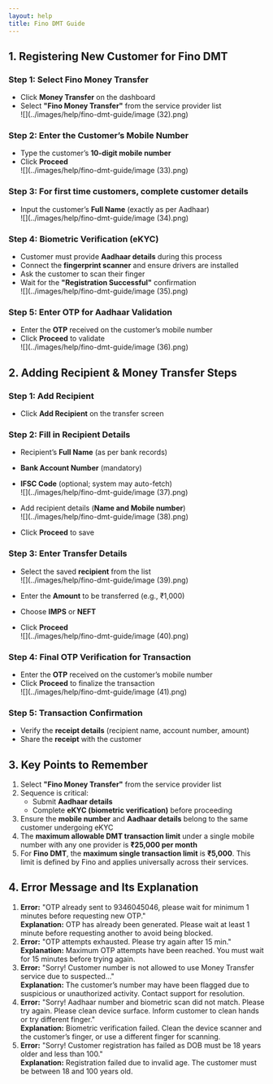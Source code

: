 ```yaml
---
layout: help
title: Fino DMT Guide
---
```

## 1. Registering New Customer for Fino DMT

### Step 1: Select Fino Money Transfer

- Click **Money Transfer** on the dashboard  
- Select **"Fino Money Transfer"** from the service provider list   
![](../images/help/fino-dmt-guide/image (32).png)

### Step 2: Enter the Customer’s Mobile Number

- Type the customer’s **10-digit mobile number**  
- Click **Proceed**  
![](../images/help/fino-dmt-guide/image (33).png)

### Step 3: For first time customers, complete customer details

- Input the customer’s **Full Name** (exactly as per Aadhaar)  
![](../images/help/fino-dmt-guide/image (34).png)

### Step 4: Biometric Verification (eKYC)

- Customer must provide **Aadhaar details** during this process  
- Connect the **fingerprint scanner** and ensure drivers are installed  
- Ask the customer to scan their finger  
- Wait for the **"Registration Successful"** confirmation  
![](../images/help/fino-dmt-guide/image (35).png)

### Step 5: Enter OTP for Aadhaar Validation

- Enter the **OTP** received on the customer’s mobile number  
- Click **Proceed** to validate  
![](../images/help/fino-dmt-guide/image (36).png)

## 2. Adding Recipient & Money Transfer Steps

### Step 1: Add Recipient

- Click **Add Recipient** on the transfer screen

### Step 2: Fill in Recipient Details

- Recipient’s **Full Name** (as per bank records)  
- **Bank Account Number** (mandatory)  
- **IFSC Code** (optional; system may auto-fetch)  
![](../images/help/fino-dmt-guide/image (37).png)

- Add recipient details (**Name and Mobile number**)  
![](../images/help/fino-dmt-guide/image (38).png)

- Click **Proceed** to save

### Step 3: Enter Transfer Details

- Select the saved **recipient** from the list  
![](../images/help/fino-dmt-guide/image (39).png)

- Enter the **Amount** to be transferred (e.g., ₹1,000)  
- Choose **IMPS** or **NEFT**  
- Click **Proceed**  
![](../images/help/fino-dmt-guide/image (40).png)

### Step 4: Final OTP Verification for Transaction

- Enter the **OTP** received on the customer’s mobile number  
- Click **Proceed** to finalize the transaction  
![](../images/help/fino-dmt-guide/image (41).png)

### Step 5: Transaction Confirmation

- Verify the **receipt details** (recipient name, account number, amount)  
- Share the **receipt** with the customer

## 3. Key Points to Remember

1. Select **"Fino Money Transfer"** from the service provider list  
2. Sequence is critical:
   - Submit **Aadhaar details**
   - Complete **eKYC (biometric verification)** before proceeding  
3. Ensure the **mobile number** and **Aadhaar details** belong to the same customer undergoing eKYC  
4. The **maximum allowable DMT transaction limit** under a single mobile number with any one provider is **₹25,000 per month**  
5. For **Fino DMT**, the **maximum single transaction limit** is **₹5,000**. This limit is defined by Fino and applies universally across their services.

## 4. Error Message and Its Explanation

1. **Error:** "OTP already sent to 9346045046, please wait for minimum 1 minutes before requesting new OTP."  
   **Explanation:** OTP has already been generated. Please wait at least 1 minute before requesting another to avoid being blocked.
2. **Error:** "OTP attempts exhausted. Please try again after 15 min."  
   **Explanation:** Maximum OTP attempts have been reached. You must wait for 15 minutes before trying again.
3. **Error:** "Sorry! Customer number is not allowed to use Money Transfer service due to suspected..."  
   **Explanation:** The customer’s number may have been flagged due to suspicious or unauthorized activity. Contact support for resolution.
4. **Error:** "Sorry! Aadhaar number and biometric scan did not match. Please try again. Please clean device surface. Inform customer to clean hands or try different finger."  
   **Explanation:** Biometric verification failed. Clean the device scanner and the customer’s finger, or use a different finger for scanning.
5. **Error:** "Sorry! Customer registration has failed as DOB must be 18 years older and less than 100."  
   **Explanation:** Registration failed due to invalid age. The customer must be between 18 and 100 years old.